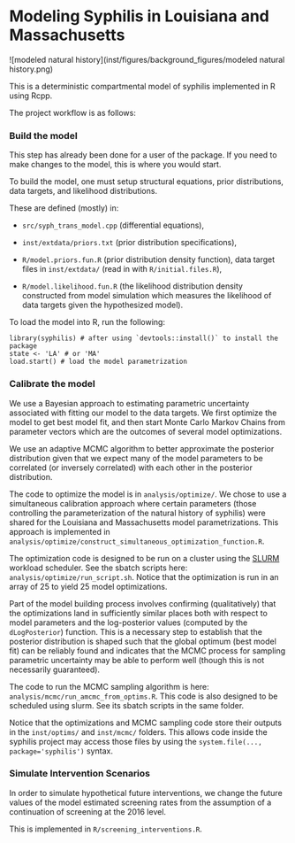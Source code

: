 
# Modeling Syphilis in Louisiana and Massachusetts 

![modeled natural history](inst/figures/background_figures/modeled natural history.png)

This is a deterministic compartmental model of syphilis implemented in R using Rcpp. 

The project workflow is as follows: 

### Build the model 

This step has already been done for a user of the package. 
If you need to make changes to the model, this is where you would start. 

To build the model, one must setup structural equations, prior distributions, data
targets, and likelihood distributions. 

These are defined (mostly) in: 

  - `src/syph_trans_model.cpp` (differential equations), 

  - `inst/extdata/priors.txt` (prior distribution specifications),

  - `R/model.priors.fun.R` (prior distribution density function), 
    data target files in `inst/extdata/` (read in with `R/initial.files.R`), 

  - `R/model.likelihood.fun.R` (the likelihood distribution density constructed from model simulation 
    which measures the likelihood of data targets given the hypothesized model). 

To load the model into R, run the following: 

    library(syphilis) # after using `devtools::install()` to install the package
    state <- 'LA' # or 'MA'
    load.start() # load the model parametrization

### Calibrate the model

We use a Bayesian approach to estimating parametric
uncertainty associated with fitting our model to the data targets. We first
optimize the model to get best model fit, and then start Monte Carlo Markov
Chains from parameter vectors which are the outcomes of several model
optimizations. 

We use an adaptive MCMC algorithm to better approximate the posterior
distribution given that we expect many of the model parameters to be
correlated (or inversely correlated) with each other in the posterior
distribution.

The code to optimize the model is in `analysis/optimize/`. We chose to use a
simultaneous calibration approach where certain parameters (those controlling
the parameterization of the natural history of syphilis) were shared for the
Louisiana and Massachusetts model parametrizations. This approach is 
implemented in
`analysis/optimize/construct_simultaneous_optimization_function.R`.

The optimization code is designed to be run on a cluster using the
[SLURM](https://slurm.schedmd.com/) workload scheduler. See the sbatch 
scripts here: `analysis/optimize/run_script.sh`. Notice that the optimization 
is run in an array of 25 to yield 25 model optimizations. 

Part of the model building process involves confirming (qualitatively) that the 
optimizations land in sufficiently similar places both with respect to model 
parameters and the log-posterior values (computed by the `dLogPosterior`) 
function. This is a necessary step to establish that the posterior distribution 
is shaped such that the global optimum (best model fit) can be reliably found 
and indicates that the MCMC process for sampling parametric uncertainty may 
be able to perform well (though this is not necessarily guaranteed). 

The code to run the MCMC sampling algorithm is here:
`analysis/mcmc/run_amcmc_from_optims.R`.  This code is also designed to be
scheduled using slurm. See its sbatch scripts in the same folder.

Notice that the optimizations and MCMC sampling code store their outputs 
in the `inst/optims/` and `inst/mcmc/` folders. This allows code inside the
syphilis project may access those files by using the `system.file(...,
package='syphilis')` syntax.

### Simulate Intervention Scenarios
 
In order to simulate hypothetical future interventions, we change the 
future values of the model estimated screening rates from the assumption 
of a continuation of screening at the 2016 level. 

This is implemented in `R/screening_interventions.R`.



